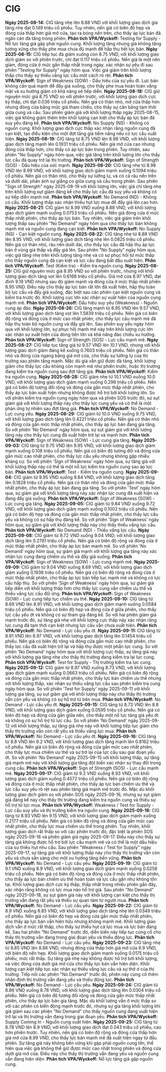 # CIG

**Ngày 2025-08-14:** CIG tăng nhẹ lên 8.88 VND với khối lượng giao dịch gia tăng nhẹ đạt 0.149 triệu cổ phiếu. Tuy nhiên, nến giá có biên độ hẹp và đóng cửa thấp hơn giá mở cửa, tạo ra bóng nến trên, cho thấy áp lực bán đã ngăn cản đà tăng trong phiên. **Phân tích VPA/Wyckoff:** Testing for Supply - Nỗ lực tăng giá gặp phải nguồn cung. Khối lượng tăng nhưng giá không tăng tương xứng cho thấy phe mua chưa đủ mạnh để hấp thụ hết lực bán.
**Ngày 2025-08-15:** CIG tiếp tục đà giảm xuống còn 8.75 VND, với khối lượng giao dịch giảm so với phiên trước, chỉ đạt 0.117 triệu cổ phiếu. Nến giá là một nến giảm, đóng cửa ở mức gần thấp nhất trong ngày, xác nhận sự yếu đi sau phiên "Testing for Supply" ngày hôm qua. Việc giá giảm trên khối lượng thấp cho thấy sự thiếu vắng lực cầu một cách rõ rệt. **Phân tích VPA/Wyckoff:** Sign of Weakness (SOW) - Dấu hiệu của sự yếu đi. Lực bán không cần quá mạnh để đẩy giá xuống, cho thấy phe mua hoàn toàn vắng mặt và xu hướng giảm có khả năng sẽ tiếp diễn.
**Ngày 2025-08-18:** CIG giữ nguyên mức giá 8.75 VND so với phiên trước, với khối lượng giao dịch cực kỳ thấp, chỉ đạt 0.036 triệu cổ phiếu. Nến giá có thân nhỏ, mở cửa thấp hơn nhưng đóng cửa bằng mức giá tham chiếu, cho thấy sự cân bằng tạm thời giữa cung và cầu. Sau phiên giảm giá với khối lượng thấp ngày 2025-08-15, việc giá không giảm thêm trên khối lượng cạn kiệt cho thấy áp lực bán đã suy yếu đáng kể. **Phân tích VPA/Wyckoff:** No Supply (NS) - Không có nguồn cung. Khối lượng giao dịch cực thấp xác nhận rằng nguồn cung đã cạn kiệt, tạo điều kiện cho một đợt tăng giá tiềm năng nếu có lực cầu xuất hiện.
**Ngày 2025-08-19:** CIG tăng từ 8.75 VND lên 8.98 VND, với khối lượng giao dịch tăng mạnh lên 0.1931 triệu cổ phiếu. Nến giá mở cửa cao nhưng đóng cửa thấp hơn, cho thấy có áp lực bán trong phiên. Tuy nhiên, sau phiên "No Supply" ngày hôm qua, việc giá tăng trên khối lượng lớn cho thấy lực cầu đã quay trở lại thị trường. **Phân tích VPA/Wyckoff:** Sign of Strength (SOS) - Dấu hiệu của sức mạnh.
**Ngày 2025-08-20:** CIG tăng nhẹ từ 8.98 VND lên 8.99 VND, với khối lượng giao dịch giảm mạnh xuống 0.1094 triệu cổ phiếu. Nến giá có thân nhỏ, cho thấy sự lưỡng lự, và có cả râu nến trên và dưới dài, phản ánh sự giằng co giữa cung và cầu trong phiên. Sau phiên "Sign of Strength" ngày 2025-08-19 với khối lượng lớn, việc giá chỉ tăng nhẹ trên khối lượng sụt giảm đáng kể cho thấy lực cầu đã suy yếu và không có sự tiếp diễn mạnh mẽ. **Phân tích VPA/Wyckoff:** No Demand (ND) - Không có cầu. Khối lượng thấp xác nhận thiếu hụt lực mua để đẩy giá lên cao hơn.
**Ngày 2025-08-21:** CIG giảm từ 8.99 VND xuống 8.88 VND, với khối lượng giao dịch giảm mạnh xuống 0.0753 triệu cổ phiếu. Nến giá đóng cửa ở mức thấp nhất phiên, cho thấy áp lực bán. Tuy nhiên, việc giá giảm trên khối lượng thấp sau phiên "No Demand" ngày hôm qua cho thấy lực bán không mạnh mẽ và nguồn cung đang cạn kiệt. **Phân tích VPA/Wyckoff:** No Supply (NS) - Cạn kiệt nguồn cung.
**Ngày 2025-08-22:** CIG tăng nhẹ từ 8.88 VND lên 8.95 VND, với khối lượng giao dịch tăng nhẹ lên 0.0825 triệu cổ phiếu. Nến giá có thân nhỏ, râu nến dưới dài, cho thấy lực cầu đã hấp thụ áp lực bán ở vùng giá thấp và đẩy giá lên. Sau phiên "No Supply" ngày hôm qua, việc giá tăng nhẹ trên khối lượng tăng nhẹ và có sự phục hồi từ mức thấp cho thấy nguồn cung đã cạn kiệt và lực cầu đang bắt đầu xuất hiện. **Phân tích VPA/Wyckoff:** Test (Kiểm tra) - Kiểm tra nguồn cung.
**Ngày 2025-08-25:** CIG giữ nguyên mức giá 8.95 VND so với phiên trước, nhưng với khối lượng giao dịch tăng vọt lên 0.6168 triệu cổ phiếu. Giá mở cửa 8.97 VND, đạt đỉnh 9.19 VND nhưng sau đó giảm mạnh và đóng cửa ở mức thấp nhất phiên 8.95 VND. Điều này cho thấy áp lực bán rất lớn đã xuất hiện, hấp thụ toàn bộ lực cầu và đẩy giá xuống, đặc biệt sau các phiên cạn kiệt nguồn cung và kiểm tra trước đó. Khối lượng cực lớn xác nhận sự xuất hiện của nguồn cung mạnh mẽ. **Phân tích VPA/Wyckoff:** Dấu hiệu suy yếu (Weakness) - Nguồn cung áp đảo.
**Ngày 2025-08-26:** CIG tăng mạnh từ 8.95 VND lên 9.57 VND, với khối lượng giao dịch tăng vọt lên 1.5839 triệu cổ phiếu. Nến giá có biên độ rộng và đóng cửa ở mức cao nhất phiên, cho thấy lực cầu mạnh mẽ đã hấp thụ toàn bộ nguồn cung và đẩy giá lên. Sau phiên suy yếu ngày hôm qua với khối lượng lớn, sự phục hồi mạnh mẽ này trên khối lượng cực lớn xác nhận sự xuất hiện của dòng tiền lớn và khả năng đảo chiều xu hướng. **Phân tích VPA/Wyckoff:** Sign of Strength (SOS) - Lực cầu mạnh mẽ.
**Ngày 2025-08-27:** CIG tiếp tục tăng giá từ 9.57 VND lên 10.1 VND, nhưng với khối lượng giao dịch giảm đáng kể xuống 0.7603 triệu cổ phiếu. Nến giá có thân nhỏ và đóng cửa ngang bằng giá mở cửa, cho thấy sự lưỡng lự của thị trường sau phiên tăng mạnh. Mặc dù giá vẫn giữ được đà tăng, khối lượng giảm cho thấy lực cầu không còn mạnh mẽ như phiên trước, hoặc thị trường đang kiểm tra nguồn cung sau đợt tăng giá. **Phân tích VPA/Wyckoff:** Kiểm tra nguồn cung.
**Ngày 2025-08-28:** CIG giảm nhẹ từ 10.1 VND xuống 10.0 VND, với khối lượng giao dịch giảm mạnh xuống 0.296 triệu cổ phiếu. Nến giá có biên độ tương đối rộng và đóng cửa gần mức thấp nhất phiên, cho thấy áp lực bán xuất hiện nhưng không được hỗ trợ bởi khối lượng lớn. So với phiên kiểm tra nguồn cung ngày hôm qua và phiên SOS trước đó, sự sụt giảm giá với khối lượng thấp này cho thấy lực cung yếu và có thể là một phản ứng tự nhiên sau đợt tăng giá. **Phân tích VPA/Wyckoff:** No Demand - Lực cung yếu.
**Ngày 2025-08-29:** CIG giảm từ 10.0 VND xuống 9.75 VND, với khối lượng giao dịch tăng lên 0.4221 triệu cổ phiếu. Nến giá có thân nhỏ và đóng cửa gần mức thấp nhất phiên, cho thấy áp lực bán đang gia tăng. So với phiên 'No Demand' ngày hôm qua, sự sụt giảm giá với khối lượng tăng này cho thấy lực cung đã xuất hiện trở lại và mạnh hơn. **Phân tích VPA/Wyckoff:** Sign of Weakness (SOW) - Lực cung gia tăng.
**Ngày 2025-09-03:** CIG tăng từ 9.75 VND lên 9.95 VND, với khối lượng giao dịch giảm mạnh xuống 0.108 triệu cổ phiếu. Nến giá có biên độ tương đối và đóng cửa gần mức cao nhất phiên, cho thấy lực cầu yếu nhưng không gặp nhiều kháng cự. So với phiên 'Sign of Weakness' ngày hôm qua, sự tăng giá với khối lượng thấp này có thể là một nỗ lực kiểm tra nguồn cung sau áp lực bán. **Phân tích VPA/Wyckoff:** Test - Kiểm tra nguồn cung.
**Ngày 2025-09-04:** CIG giảm từ 9.95 VND xuống 9.84 VND, với khối lượng giao dịch tăng lên 0.1828 triệu cổ phiếu. Nến giá có thân nhỏ và đóng cửa gần mức thấp nhất phiên, cho thấy áp lực bán đang gia tăng. So với phiên 'Test' ngày hôm qua, sự giảm giá với khối lượng tăng này xác nhận lực cung đã xuất hiện và đang đẩy giá xuống. **Phân tích VPA/Wyckoff:** Sign of Weakness (SOW) - Lực cung gia tăng.
**Ngày 2025-09-05:** CIG giảm từ 9.84 VND xuống 9.72 VND, với khối lượng giao dịch giảm mạnh xuống 0.1002 triệu cổ phiếu. Nến giá có biên độ hẹp và đóng cửa gần mức thấp nhất phiên, cho thấy lực cầu yếu và không có sự hấp thụ đáng kể. So với phiên 'Sign of Weakness' ngày hôm qua, sự giảm giá với khối lượng thấp này cho thấy thiếu vắng lực cầu. **Phân tích VPA/Wyckoff:** No Demand (ND) - Thiếu vắng lực cầu.
**Ngày 2025-09-08:** CIG giảm từ 9.72 VND xuống 9.04 VND, với khối lượng giao dịch tăng lên 0.2781 triệu cổ phiếu. Nến giá có biên độ rộng và đóng cửa ở mức thấp nhất phiên, cho thấy áp lực bán mạnh mẽ. So với phiên 'No Demand' ngày hôm qua, sự giảm giá mạnh với khối lượng gia tăng này xác nhận lực cung đang chiếm ưu thế và đẩy giá xuống. **Phân tích VPA/Wyckoff:** Sign of Weakness (SOW) - Lực cung mạnh mẽ.
**Ngày 2025-09-09:** CIG giảm từ 9.04 VND xuống 8.69 VND, với khối lượng giao dịch giảm xuống 0.1936 triệu cổ phiếu. Nến giá có biên độ rộng và đóng cửa ở mức thấp nhất phiên, cho thấy áp lực bán tiếp tục mạnh mẽ và không có lực cầu hấp thụ. So với phiên 'Sign of Weakness' ngày hôm qua, sự giảm giá tiếp diễn với khối lượng thấp hơn cho thấy lực cung vẫn chiếm ưu thế và thiếu vắng lực cầu đối ứng. **Phân tích VPA/Wyckoff:** Sign of Weakness (SOW) - Lực cung tiếp tục chiếm ưu thế.
**Ngày 2025-09-10:** CIG tăng từ 8.69 VND lên 8.91 VND, với khối lượng giao dịch giảm mạnh xuống 0.0584 triệu cổ phiếu. Nến giá có biên độ hẹp và đóng cửa ở giữa phiên, cho thấy lực cầu yếu ớt và không có sự tham gia đáng kể. So với hai phiên giảm giá mạnh trước đó, sự tăng giá nhẹ với khối lượng cực thấp này xác nhận rằng lực cung đã tạm thời cạn kiệt nhưng lực cầu vẫn chưa xuất hiện. **Phân tích VPA/Wyckoff:** No Demand - Lực cầu yếu ớt.
**Ngày 2025-09-11:** CIG tăng từ 8.91 VND lên 8.97 VND, với khối lượng giao dịch tăng lên 0.1454 triệu cổ phiếu. Nến giá có biên độ rộng và đóng cửa gần mức cao nhất phiên, cho thấy lực cầu đã xuất hiện trở lại và hấp thụ được một phần lực cung. So với phiên 'No Demand' ngày hôm qua với khối lượng cực thấp, sự tăng giá này với khối lượng gia tăng nhẹ cho thấy thị trường đang kiểm tra lại lực cung. **Phân tích VPA/Wyckoff:** Test for Supply - Thị trường kiểm tra lực cung.
**Ngày 2025-09-12:** CIG giảm từ 8.97 VND xuống 8.73 VND, với khối lượng giao dịch giảm mạnh xuống 0.0663 triệu cổ phiếu. Nến giá có biên độ rộng và đóng cửa gần mức thấp nhất phiên, cho thấy lực bán chiếm ưu thế nhưng với khối lượng thấp, xác nhận sự thiếu vắng lực cầu sau phiên kiểm tra cung ngày hôm qua. So với phiên 'Test for Supply' ngày 2025-09-11 với khối lượng gia tăng, sự sụt giảm giá với khối lượng thấp này cho thấy thị trường vẫn còn yếu và không có sự hỗ trợ từ bên mua. **Phân tích VPA/Wyckoff:** No Demand - Lực cầu yếu ớt.
**Ngày 2025-09-15:** CIG tăng từ 8.73 VND lên 8.8 VND, với khối lượng giao dịch giảm xuống 0.0595 triệu cổ phiếu. Nến giá có biên độ hẹp và đóng cửa gần giữa nến, cho thấy một nỗ lực tăng giá yếu ớt và không có sự hỗ trợ từ lực cầu. So với phiên 'No Demand' ngày 2025-09-12 với khối lượng thấp, sự tăng giá nhẹ này với khối lượng tiếp tục giảm cho thấy thị trường vẫn còn rất yếu và thiếu vắng lực mua. **Phân tích VPA/Wyckoff:** No Demand - Lực cầu yếu ớt.
**Ngày 2025-09-16:** CIG tăng từ 8.8 VND lên 9.2 VND, với khối lượng giao dịch tăng mạnh lên 0.8162 triệu cổ phiếu. Nến giá có biên độ rộng và đóng cửa gần mức cao nhất phiên, cho thấy lực mua chiếm ưu thế và sự trở lại của lực cầu sau giai đoạn yếu ớt. So với phiên 'No Demand' ngày 2025-09-15 với khối lượng thấp, sự tăng giá mạnh mẽ này với khối lượng gia tăng đột biến xác nhận sự thay đổi trong cung cầu. **Phân tích VPA/Wyckoff:** Sign of Strength (SOS) - Lực cầu mạnh mẽ.
**Ngày 2025-09-17:** CIG giảm từ 9.2 VND xuống 8.93 VND, với khối lượng giao dịch giảm xuống 0.4572 triệu cổ phiếu. Nến giá có biên độ rộng và đóng cửa ở mức thấp nhất phiên, cho thấy áp lực bán chiếm ưu thế và lực cầu suy yếu rõ rệt sau phiên tăng giá mạnh mẽ trước đó. Mặc dù khối lượng giao dịch giảm so với phiên SOS ngày 2025-09-16, nhưng sự sụt giảm giá đáng kể này cho thấy thị trường đang kiểm tra nguồn cung và thiếu sự hỗ trợ từ lực mua. **Phân tích VPA/Wyckoff:** Weakness / Test for Supply - Lực cầu suy yếu và thị trường kiểm tra nguồn cung.
**Ngày 2025-09-18:** CIG tăng từ 8.93 VND lên 9.15 VND, với khối lượng giao dịch giảm mạnh xuống 0.2177 triệu cổ phiếu. Nến giá có biên độ rộng và đóng cửa gần mức cao nhất phiên, cho thấy lực mua chiếm ưu thế trong phiên. Tuy nhiên, khối lượng giao dịch rất thấp so với các phiên trước đó, đặc biệt là phiên SOS ngày 2025-09-16 và phiên giảm giá ngày 2025-09-17. Điều này cho thấy sự tăng giá không được hỗ trợ bởi lực cầu mạnh mẽ và có thể là một dấu hiệu của sự thiếu hụt nhu cầu. Sau phiên "Weakness / Test for Supply" ngày 2025-09-17, sự tăng giá với khối lượng thấp này cho thấy thị trường vẫn còn yếu và chưa sẵn sàng cho một xu hướng tăng bền vững. **Phân tích VPA/Wyckoff:** No Demand - Lực cầu yếu.
**Ngày 2025-09-19:** CIG giảm từ 9.1 VND xuống 8.9 VND, với khối lượng giao dịch giảm mạnh xuống 0.0258 triệu cổ phiếu. Nến giá có biên độ rộng và đóng cửa ở mức thấp nhất phiên, cho thấy áp lực bán chiếm ưu thế hoàn toàn và lực cầu gần như không tồn tại. Khối lượng giao dịch cực kỳ thấp, thấp nhất trong nhiều phiên gần đây, xác nhận rằng không có lực mua nào hỗ trợ giá. Sau phiên "No Demand" ngày 2025-09-18, sự sụt giảm giá này với khối lượng cạn kiệt cho thấy thị trường vẫn đang rất yếu và thiếu sự quan tâm từ người mua. **Phân tích VPA/Wyckoff:** No Demand - Lực cầu yếu.
**Ngày 2025-09-22:** CIG giảm từ 8.9 VND xuống 8.85 VND, với khối lượng giao dịch tăng nhẹ lên 0.0349 triệu cổ phiếu. Nến giá có biên độ hẹp và đóng cửa gần mức thấp nhất phiên, cho thấy áp lực bán vẫn hiện hữu nhưng không mạnh mẽ. Khối lượng giao dịch vẫn ở mức rất thấp, cho thấy sự thiếu hụt cả lực mua và lực bán đáng kể. Sau hai phiên "No Demand" trước đó, diễn biến này tiếp tục củng cố cho thấy thị trường vẫn đang trong giai đoạn yếu và thiếu động lực. **Phân tích VPA/Wyckoff:** No Demand - Lực cầu yếu.
**Ngày 2025-09-23:** CIG tăng nhẹ từ 8.85 VND lên 8.86 VND, nhưng đóng cửa thấp hơn giá mở cửa 8.9 VND, với biên độ nến hẹp. Khối lượng giao dịch giảm mạnh xuống 0.0175 triệu cổ phiếu, mức rất thấp. Sự tăng giá nhẹ này không được hỗ trợ bởi khối lượng, và việc đóng cửa dưới giá mở cửa cho thấy lực bán vẫn hiện diện. Khối lượng cạn kiệt tiếp tục xác nhận sự thiếu vắng lực cầu và sự thờ ơ của thị trường. Tiếp nối các phiên "No Demand" trước đó, phiên này củng cố thêm nhận định thị trường vẫn đang yếu và thiếu động lực. **Phân tích VPA/Wyckoff:** No Demand - Lực cầu yếu.
**Ngày 2025-09-24:** CIG giảm từ 8.86 VND xuống 8.78 VND, với khối lượng giao dịch tăng lên 0.0304 triệu cổ phiếu. Nến giá có biên độ tương đối rộng và đóng cửa gần mức thấp nhất phiên, cho thấy áp lực bán gia tăng. Mặc dù khối lượng vẫn ở mức thấp so với các phiên có biến động mạnh trước đó, nhưng sự gia tăng khối lượng khi giá giảm sau các phiên "No Demand" cho thấy nguồn cung đang xuất hiện trở lại và thị trường vẫn đang trong giai đoạn yếu. **Phân tích VPA/Wyckoff:** Supply Coming In - Nguồn cung xuất hiện.
**Ngày 2025-09-25:** CIG tăng từ 8.78 VND lên 8.9 VND, với khối lượng giao dịch đạt 0.043 triệu cổ phiếu, cao hơn phiên trước. Tuy nhiên, nến giá có biên độ rộng và đóng cửa thấp hơn giá mở cửa 8.99 VND, cho thấy lực bán mạnh mẽ đã xuất hiện ngay từ đầu phiên. Sự tăng giá này không bền vững khi gặp phải nguồn cung lớn, thể hiện qua việc giá không thể giữ được mức cao nhất trong phiên và đóng cửa dưới giá mở cửa. Điều này cho thấy thị trường vẫn đang yếu và nguồn cung vẫn đang hiện diện. **Phân tích VPA/Wyckoff:** Nỗ lực tăng giá gặp nguồn cung.
